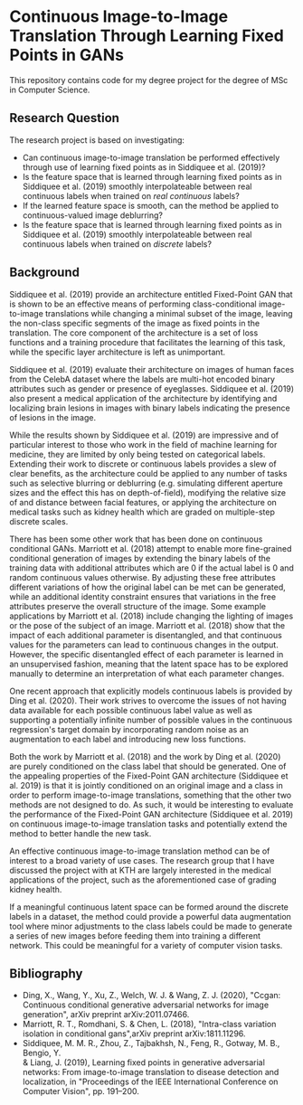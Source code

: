 # Continuous Image-to-Image Translation Through Learning Fixed Points in GANs

This repository contains code for my degree project for the degree of MSc in Computer
Science. 

## Research Question
The research project is based on investigating:

- Can continuous image-to-image translation be performed effectively through use of 
  learning fixed points as in Siddiquee et al. (2019)?
- Is the feature space that is learned through learning fixed points as in Siddiquee et 
  al. (2019) smoothly interpolateable between real continuous labels when trained on 
  *real continuous* labels?
- If the learned feature space is smooth, can the method be applied to continuous-valued
  image deblurring?
- Is the feature space that is learned through learning fixed points as in Siddiquee et 
  al. (2019) smoothly interpolateable between real continuous labels when trained on 
  *discrete* labels?

## Background
Siddiquee et al. (2019) provide an architecture entitled Fixed-Point GAN that is shown 
to be an effective means of performing class-conditional image-to-image translations 
while changing a minimal subset of the image, leaving the non-class specific segments of
the image as fixed points in the translation. The core component of the architecture is
a set of loss functions and a training procedure that facilitates the learning of this
task, while the specific layer architecture is left as unimportant.

Siddiquee et al. (2019) evaluate their architecture on images of human faces from the
CelebA dataset where the labels are multi-hot encoded binary attributes such as gender
or presence of eyeglasses. Siddiquee et al. (2019) also present a medical application of
the architecture by identifying and localizing brain lesions in images with binary
labels indicating the presence of lesions in the image.

While the results shown by Siddiquee et al. (2019) are impressive and of particular
interest to those who work in the field of machine learning for medicine, they are
limited by only being tested on categorical labels. Extending their work to discrete or
continuous labels provides a slew of clear benefits, as the architecture could be
applied to any number of tasks such as selective blurring or deblurring (e.g. simulating
different aperture sizes and the effect this has on depth-of-field), modifying the
relative size of and distance between facial features, or applying the architecture on
medical tasks such as kidney health which are graded on multiple-step discrete scales. 

There has been some other work that has been done on continuous conditional GANs.
Marriott et al. (2018) attempt to enable more fine-grained conditional generation of
images by extending the binary labels of the training data with additional attributes
which are 0 if the actual label is 0 and random continuous values otherwise. By
adjusting these free attributes different variations of how the original label can be
met can be generated, while an additional identity constraint ensures that variations in
the free attributes preserve the overall structure of the image. Some example
applications by Marriott et al. (2018) include changing the lighting of images or the
pose of the subject of an image. Marriott et al. (2018) show that the impact of each
additional parameter is disentangled, and that continuous values for the parameters can
lead to continuous changes in the output. However, the specific disentangled effect of
each parameter is learned in an unsupervised fashion, meaning that the latent space has
to be explored manually to determine an interpretation of what each parameter changes. 

One recent approach that explicitly models continuous labels is provided by Ding  et 
al.  (2020). Their work strives to overcome the issues of not having data available for
each possible continuous label value as well as supporting a potentially infinite number
of possible values in the continuous regression's target domain by incorporating random
noise as an augmentation to each label and introducing new loss functions.

Both the work by Marriott et al. (2018) and the work by Ding  et  al.  (2020) are purely
conditioned on the class label that should be generated. One of the appealing properties
of the Fixed-Point GAN architecture (Siddiquee  et  al.  2019) is that it is jointly
conditioned on an original image and a class in order to perform image-to-image
translations, something that the other two methods are not designed to do. As such, it
would be interesting to evaluate the performance of the Fixed-Point GAN architecture
(Siddiquee  et  al.  2019) on continuous image-to-image translation tasks and
potentially extend the method to better handle the new task.

An effective continuous image-to-image translation method can be of interest to a broad
variety of use cases. The research group that I have discussed the project with at KTH
are largely interested in the medical applications of the project, such as the
aforementioned case of grading kidney health. 

If a meaningful continuous latent space can be formed around the discrete labels in a
dataset, the method could provide a powerful data augmentation tool where minor
adjustments to the class labels could be made to generate a series of new images before
feeding them into training a different network. This could be meaningful for a variety
of computer vision tasks.

## Bibliography
- Ding, X., Wang, Y., Xu, Z., Welch, W. J. & Wang, Z. J. (2020), "Ccgan: Continuous 
  conditional generative adversarial networks for image generation", arXiv preprint 
  arXiv:2011.07466.
- Marriott, R. T., Romdhani, S. & Chen, L. (2018), "Intra-class variation isolation in 
  conditional gans",arXiv preprint arXiv:1811.11296.
- Siddiquee, M. M. R., Zhou, Z., Tajbakhsh, N., Feng, R., Gotway, M. B., Bengio,  Y.  
  &  Liang,  J.  (2019),  Learning  fixed  points  in  generative  adversarial networks:
  From  image-to-image  translation  to  disease  detection  and  localization, in 
  "Proceedings of the IEEE International Conference on Computer Vision", pp. 191–200.
